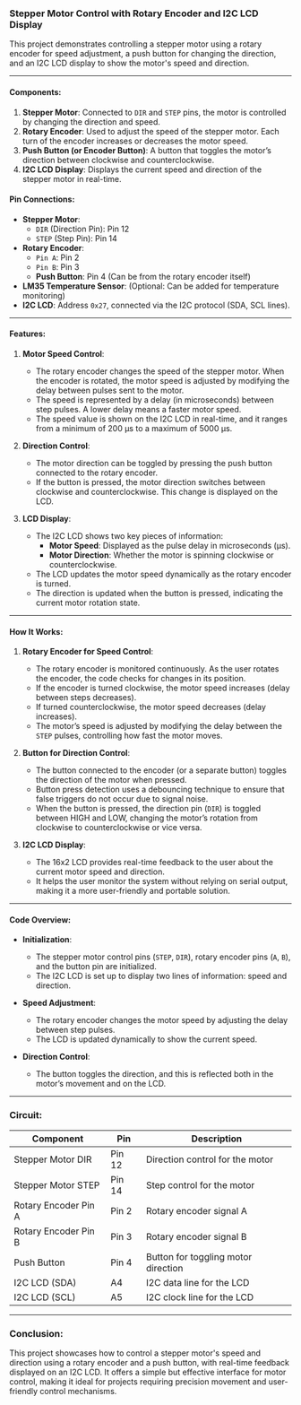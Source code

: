 ### Stepper Motor Control with Rotary Encoder and I2C LCD Display

This project demonstrates controlling a stepper motor using a rotary encoder for speed adjustment, a push button for changing the direction, and an I2C LCD display to show the motor's speed and direction.

---

#### Components:
1. **Stepper Motor**: Connected to `DIR` and `STEP` pins, the motor is controlled by changing the direction and speed.
2. **Rotary Encoder**: Used to adjust the speed of the stepper motor. Each turn of the encoder increases or decreases the motor speed.
3. **Push Button (or Encoder Button)**: A button that toggles the motor’s direction between clockwise and counterclockwise.
4. **I2C LCD Display**: Displays the current speed and direction of the stepper motor in real-time.

#### Pin Connections:
- **Stepper Motor**: 
  - `DIR` (Direction Pin): Pin 12
  - `STEP` (Step Pin): Pin 14
- **Rotary Encoder**:
  - `Pin A`: Pin 2
  - `Pin B`: Pin 3
  - **Push Button**: Pin 4 (Can be from the rotary encoder itself)
- **LM35 Temperature Sensor**: (Optional: Can be added for temperature monitoring)
- **I2C LCD**: Address `0x27`, connected via the I2C protocol (SDA, SCL lines).

---

#### Features:

1. **Motor Speed Control**:
   - The rotary encoder changes the speed of the stepper motor. When the encoder is rotated, the motor speed is adjusted by modifying the delay between pulses sent to the motor.
   - The speed is represented by a delay (in microseconds) between step pulses. A lower delay means a faster motor speed.
   - The speed value is shown on the I2C LCD in real-time, and it ranges from a minimum of 200 µs to a maximum of 5000 µs.

2. **Direction Control**:
   - The motor direction can be toggled by pressing the push button connected to the rotary encoder.
   - If the button is pressed, the motor direction switches between clockwise and counterclockwise. This change is displayed on the LCD.

3. **LCD Display**:
   - The I2C LCD shows two key pieces of information:
     - **Motor Speed**: Displayed as the pulse delay in microseconds (µs).
     - **Motor Direction**: Whether the motor is spinning clockwise or counterclockwise.
   - The LCD updates the motor speed dynamically as the rotary encoder is turned.
   - The direction is updated when the button is pressed, indicating the current motor rotation state.

---

#### How It Works:

1. **Rotary Encoder for Speed Control**:
   - The rotary encoder is monitored continuously. As the user rotates the encoder, the code checks for changes in its position.
   - If the encoder is turned clockwise, the motor speed increases (delay between steps decreases).
   - If turned counterclockwise, the motor speed decreases (delay increases).
   - The motor’s speed is adjusted by modifying the delay between the `STEP` pulses, controlling how fast the motor moves.

2. **Button for Direction Control**:
   - The button connected to the encoder (or a separate button) toggles the direction of the motor when pressed.
   - Button press detection uses a debouncing technique to ensure that false triggers do not occur due to signal noise.
   - When the button is pressed, the direction pin (`DIR`) is toggled between HIGH and LOW, changing the motor’s rotation from clockwise to counterclockwise or vice versa.

3. **I2C LCD Display**:
   - The 16x2 LCD provides real-time feedback to the user about the current motor speed and direction.
   - It helps the user monitor the system without relying on serial output, making it a more user-friendly and portable solution.

---

#### Code Overview:

- **Initialization**:
  - The stepper motor control pins (`STEP`, `DIR`), rotary encoder pins (`A`, `B`), and the button pin are initialized.
  - The I2C LCD is set up to display two lines of information: speed and direction.

- **Speed Adjustment**:
  - The rotary encoder changes the motor speed by adjusting the delay between step pulses.
  - The LCD is updated dynamically to show the current speed.

- **Direction Control**:
  - The button toggles the direction, and this is reflected both in the motor’s movement and on the LCD.

---

### Circuit:

| Component           | Pin         | Description                         |
|---------------------|-------------|-------------------------------------|
| Stepper Motor DIR    | Pin 12      | Direction control for the motor     |
| Stepper Motor STEP   | Pin 14      | Step control for the motor          |
| Rotary Encoder Pin A | Pin 2       | Rotary encoder signal A             |
| Rotary Encoder Pin B | Pin 3       | Rotary encoder signal B             |
| Push Button          | Pin 4       | Button for toggling motor direction |
| I2C LCD (SDA)        | A4          | I2C data line for the LCD           |
| I2C LCD (SCL)        | A5          | I2C clock line for the LCD          |

---

### Conclusion:

This project showcases how to control a stepper motor's speed and direction using a rotary encoder and a push button, with real-time feedback displayed on an I2C LCD. It offers a simple but effective interface for motor control, making it ideal for projects requiring precision movement and user-friendly control mechanisms.
